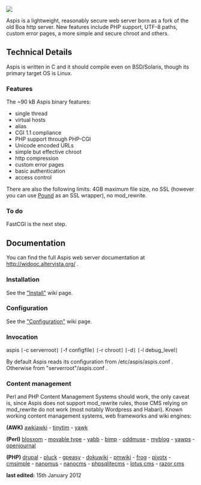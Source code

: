 [![](http://web.tiscali.it/in_medio_stat_virtus/banner.png)](https://code.google.com/p/aspis-httpd)

Aspis is a lightweight, reasonably secure web server born as a fork of the old Boa http server. New features include PHP support, UTF-8 paths, custom error pages, a more simple and secure chroot and others.

## Technical Details ##
Aspis is written in C and it should compile even on BSD/Solaris, though its primary target OS is Linux.

### Features ###
The ~90 kB Aspis binary features:

  * single thread
  * virtual hosts
  * alias
  * CGI 1.1 compliance
  * PHP support through PHP-CGI
  * Unicode encoded URLs
  * simple but effective chroot
  * http compression
  * custom error pages
  * basic authentication
  * access control

There are also the following limits: 4GB maximum file size, no SSL (however you can use [Pound](http://www.apsis.ch/pound) as an SSL wrapper), no mod\_rewrite.

### To do ###
FastCGI is the next step.

## Documentation ##
You can find the full Aspis web server documentation at http://widooc.altervista.org/ .

### Installation ###
See the ["Install"](https://code.google.com/p/aspis-httpd/wiki/Install) wiki page.

### Configuration ###
See the ["Configuration"](https://code.google.com/p/aspis-httpd/wiki/PageName) wiki page.

### Invocation ###
aspis `[`-c serverroot`]` `[`-f configfile`]` `[`-r chroot`]` `[`-d`]` `[`-l debug\_level`]`

By default Aspis reads its configuration from /etc/aspis/aspis.conf . Otherwise from "serverroot"/aspis.conf .

### Content management ###
Perl and PHP Content Management Systems should work, the only caveat is, since Aspis does not support mod\_rewrite rules, those CMS relying on mod\_rewrite do not work (most notably Wordpress and Habari). Known working content management systems, web frameworks and wiki engines:

**(AWK)** [awkiawki](http://awkiawki.bogosoft.com/) - [tinytim](http://awk.info/?tools/tinytim) - [yawk](http://www.awk-scripting.de/cgi-bin/wiki.cgi/yawk/00-WikiIndex)

**(Perl)** [blosxom](http://blosxom.sourceforge.net/) - [movable type](http://movabletype.org/) - [yabb](http://www.yabbforum.com/) - [bimp](bimp.md) - [oddmuse](http://www.oddmuse.org/) - [myblog](http://fuzzymonkey.net/software/blog/) - [yawps](http://yawps.sourceforge.net/) - [openjournal](http://grohol.com/downloads/oj/)

**(PHP)** [drupal](http://www.drupal.org) - [pluck](http://www.pluck-cms.org) - [gpeasy](http://www.gpeasy.com) - [dokuwiki](http://www.dokuwiki.org) - [pmwiki](http://www.pmwiki.org) - [frog](http://www.madebyfrog.com) - [pivotx](http://pivotx.net/) - [cmsimple](http://www.cmsimple.org) - [nanomus](http://www.php-nanomus.org/) - [nanocms](http://www.nanocms.co.uk/) - [phpsqlitecms](http://phpsqlitecms.net/) - [lotus cms](http://www.lotuscms.org/) - [razor cms](http://www.razorcms.co.uk/)

**last edited:** 15th January 2012